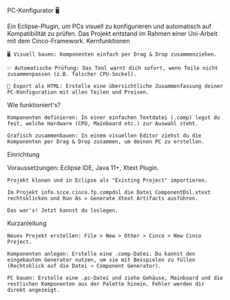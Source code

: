 PC-Konfigurator 🖥️

Ein Eclipse-Plugin, um PCs visuell zu konfigurieren und automatisch auf Kompatibilität zu prüfen. Das Projekt entstand im Rahmen einer Uni-Arbeit mit dem Cinco-Framework.
Kernfunktionen

    🖥️ Visuell bauen: Komponenten einfach per Drag & Drop zusammenziehen.

    ✅ Automatische Prüfung: Das Tool warnt dich sofort, wenn Teile nicht zusammenpassen (z.B. falscher CPU-Sockel).

    📄 Export als HTML: Erstelle eine übersichtliche Zusammenfassung deiner PC-Konfiguration mit allen Teilen und Preisen.

Wie funktioniert's?

    Komponenten definieren: In einer einfachen Textdatei (.comp) legst du fest, welche Hardware (CPU, Mainboard etc.) zur Auswahl steht.

    Grafisch zusammenbauen: In einem visuellen Editor ziehst du die Komponenten per Drag & Drop zusammen, um deinen PC zu erstellen.

Einrichtung

Voraussetzungen: Eclipse IDE, Java 11+, Xtext Plugin.

    Projekt klonen und in Eclipse als "Existing Project" importieren.

    Im Projekt info.scce.cinco.fp.compdsl die Datei ComponentDsl.xtext rechtsklicken und Run As > Generate Xtext Artifacts ausführen.

    Das war's! Jetzt kannst du loslegen.

Kurzanleitung

    Neues Projekt erstellen: File > New > Other > Cinco > New Cinco Project.

    Komponenten anlegen: Erstelle eine .comp-Datei. Du kannst den eingebauten Generator nutzen, um sie mit Beispielen zu füllen (Rechtsklick auf die Datei → Component Generator).

    PC bauen: Erstelle eine .pc-Datei und ziehe Gehäuse, Mainboard und die restlichen Komponenten aus der Palette hinein. Fehler werden dir direkt angezeigt.